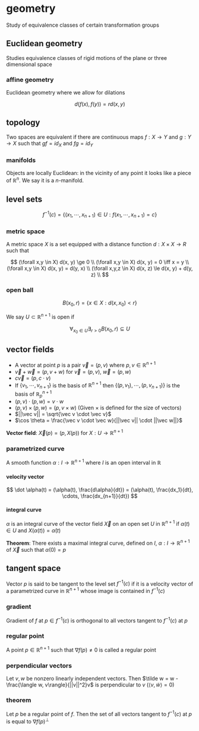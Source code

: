 # geometry

Study of equivalence classes of certain transformation groups

## Euclidean geometry

Studies equivalence classes of rigid motions of the plane or three dimensional space

### affine geometry

Euclidean geometry where we allow for dilations

$$
d(f(x), f(y)) = rd(x, y)
$$

## topology

Two spaces are equivalent if there are continuous maps $f: X \to Y$ and $g: Y \to X$ such that $gf = id_X$ and $fg = id_Y$

### manifolds

Objects are locally Euclidean: in the vicinity of any point it looks like a piece of $\mathbb R^n$. We say it is a $n$-manifold.

## level sets

$$
f^{-1}(c) = \{(x_1, \cdots, x_{n+1}) \in U : f(x_1, \cdots, x_{n+1}) = c\}
$$

### metric space

A metric space $X$ is a set equipped with a distance function $d: X \times X \to R$ such that

$$
	(\forall x,y \in X) d(x, y) \ge 0 \\
	(\forall x,y \in X) d(x, y) = 0 \iff x = y \\
	(\forall x,y \in X) d(x, y) = d(y, x) \\
	(\forall x,y,z \in X) d(x, z) \le d(x, y) + d(y, z) \\
$$

### open ball

$$
B(x_0, r) = \{x \in X : d(x, x_0) < r\}
$$

We say $U \subset \mathbb R^{n+1}$ is open if

$$
\forall_{x_0 \in U} \exists_{r > 0} B(x_0, r) \subseteq U
$$

## vector fields

- A vector at point $p$ is a pair $\vec v = (p, v)$ where $p, v \in \mathbb R^{n+1}$
- $\vec v + \vec w = (p, v+w)$ for $\vec v = (p, v)$, $\vec w = (p, w)$
- $c \vec v = (p, c \cdot v)$
- If $\{v_1, \cdots, v_{n+1}\}$ is the basis of $\mathbb R^{n+1}$ then $\{(p, v_1), \cdots, (p, v_{n+1})\}$ is the basis of $\mathbb R^{n+1}_p$
- $(p, v) \cdot (p, w) = v \cdot w$
- $(p, v) \times (p, w) = (p, v \times w)$ (Given $\times$ is defined for the size of vectors)
- $||\vec v|| = \sqrt{\vec v \cdot \vec v}$
- $\cos \theta = \frac{\vec v \cdot \vec w}{||\vec v|| \cdot ||\vec w||}$

**Vector field**: $\vec X(p) = (p, X(p))$ for $X: U \to \mathbb R^{n+1}$

### parametrized curve

A smooth function $\alpha: I \to \mathbb R^{n+1}$ where $I$ is an open interval in $\mathbb R$

#### velocity vector

$$
\dot \alpha(t) = (\alpha(t), \frac{d\alpha}{dt}) = (\alpha(t), \frac{dx_1}{dt}, \cdots, \frac{dx_{n+1}}{dt})
$$

#### integral curve

$\alpha$ is an integral curve of the vector field $\vec X$ on an open set $U$ in $\mathbb R^{n+1}$ if $\alpha(t) \in U$ and $X(\alpha(t)) = \dot \alpha(t)$

**Theorem**: There exists a maximal integral curve, defined on $I$, $\alpha: I \to \mathbb R^{n+1}$ of $\vec X$ such that $\alpha(0) = p$

## tangent space

Vector $p$ is said to be tangent to the level set $f^{-1}(c)$ if it is a velocity vector of a parametrized curve in $\mathbb R^{n+1}$ whose image is contained in $f^{-1}(c)$

### gradient

Gradient of $f$ at $p \in f^{-1}(c)$ is orthogonal to all vectors tangent to $f^{-1}(c)$ at $p$

### regular point

A point $p \in \mathbb R^{n+1}$ such that $\nabla f(p) \ne 0$ is called a regular point

### perpendicular vectors

Let $v, w$ be nonzero linearly independent vectors. Then $\tilde w = w - \frac{\langle w, v\rangle}{||v||^2}v$ is perpendicular to $v$ ($\langle v, \tilde w \rangle = 0$)

### theorem

Let $p$ be a regular point of $f$. Then the set of all vectors tangent to $f^{-1}(c)$ at $p$ is equal to $\nabla f(p)^\perp$
